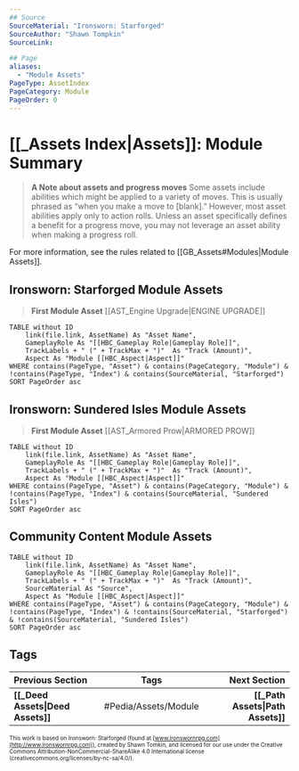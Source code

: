 ```yaml
---
## Source
SourceMaterial: "Ironsworn: Starforged"
SourceAuthor: "Shawn Tompkin"
SourceLink: 

## Page
aliases:
  - "Module Assets"
PageType: AssetIndex
PageCategory: Module
PageOrder: 0
---
```

# [[_Assets Index|Assets]]: Module Summary
> **A Note about assets and progress moves**
> Some assets include abilities which might be applied to a variety of moves. This is usually phrased as “when you make a move to [blank].” However, most asset abilities apply only to action rolls. Unless an asset specifically defines a benefit for a progress move, you may not leverage an asset ability when making a progress roll.

For more information, see the rules related to [[GB_Assets#Modules|Module Assets]].

## Ironsworn: Starforged Module Assets
> **First Module Asset**
> [[AST_Engine Upgrade|ENGINE UPGRADE]]
```dataview
TABLE without ID
	link(file.link, AssetName) As "Asset Name",
	GameplayRole As "[[HBC_Gameplay Role|Gameplay Role]]",
	TrackLabels + " (" + TrackMax + ")"  As "Track (Amount)",
	Aspect As "Module [[HBC_Aspect|Aspect]]"
WHERE contains(PageType, "Asset") & contains(PageCategory, "Module") & !contains(PageType, "Index") & contains(SourceMaterial, "Starforged")
SORT PageOrder asc
```

## Ironsworn: Sundered Isles Module Assets
> **First Module Asset**
> [[AST_Armored Prow|ARMORED PROW]]
```dataview
TABLE without ID
	link(file.link, AssetName) As "Asset Name",
	GameplayRole As "[[HBC_Gameplay Role|Gameplay Role]]",
	TrackLabels + " (" + TrackMax + ")"  As "Track (Amount)",
	Aspect As "Module [[HBC_Aspect|Aspect]]"
WHERE contains(PageType, "Asset") & contains(PageCategory, "Module") & !contains(PageType, "Index") & contains(SourceMaterial, "Sundered Isles")
SORT PageOrder asc
```

## Community Content Module Assets
```dataview
TABLE without ID
	link(file.link, AssetName) As "Asset Name",
	GameplayRole As "[[HBC_Gameplay Role|Gameplay Role]]",
	TrackLabels + " (" + TrackMax + ")"  As "Track (Amount)",
	SourceMaterial As "Source",
	Aspect As "Module [[HBC_Aspect|Aspect]]"
WHERE contains(PageType, "Asset") & contains(PageCategory, "Module") & !contains(PageType, "Index") & !contains(SourceMaterial, "Starforged") & !contains(SourceMaterial, "Sundered Isles")
SORT PageOrder asc
```

## Tags
| Previous Section | Tags | Next Section |
|:--- |:---:| ---:|
| **[[_Deed Assets\|Deed Assets]]** | #Pedia/Assets/Module | **[[_Path Assets\|Path Assets]]** |

<font size=-2>This work is based on Ironsworn: Starforged (found at [www.ironswornrpg.com](http://www.ironswornrpg.com)), created by Shawn Tomkin, and licensed for our use under the Creative Commons Attribution-NonCommercial-ShareAlike 4.0 International license  (creativecommons.org/licenses/by-nc-sa/4.0/).</font>